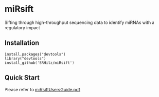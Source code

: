 # miRsift

Sifting through high-throughput sequencing data to identify miRNAs with a regulatory impact

## Installation

```
install.packages("devtools")
library("devtools")
install_github('SRHilz/miRsift')
```

## Quick Start

Please refer to [miRsiftUsersGuide.pdf](https://github.com/SRHilz/miRsift/blob/master/vignettes/miRsiftUsersGuide.pdf)
